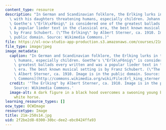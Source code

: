 ```yaml
---
content_type: resource
description: "In German and Scandinavian folklore, the Erlking lurks in the forest\
  \ with his daughters threatening humans, especially children. Johann Wolfgang von\
  \ Goethe's \"Erlk\xF6nig\" is considered one of the greatest ballads every written.\
  \ A popular lieder text in the classical era, the best known musical setting is\
  \ by Franz Schubert. (\"The Erlking\" by Albert Sterner, ca. 1910. Image is in the\
  \ public domain. Source: Wikimedia Commons.)"
file: https://ol-ocw-studio-app-production.s3.amazonaws.com/courses/21m-250-beethoven-to-mahler-spring-2014/2f2be2d8030030bcdee2ebc0424ffa93_21m-250s14.jpg
file_type: image/jpeg
image_metadata:
  caption: "In German and Scandinavian folklore, the Erlking lurks in the forest threatening\
    \ humans, especially children. Goethe's \"Erlk\xF6nig\" is considered one of the\
    \ greatest ballads every written and was a popular lieder text in the classical\
    \ era. The best known musical setting is by Franz Schubert. (\"The Erlking\" by\
    \ Albert Sterner, ca. 1910. Image is in the public domain. Source: [Wikimedia\
    \ Commons](http://commons.wikimedia.org/wiki/File:Erl_king_sterner.jpg).)"
  credit: '"The Erlking" by Albert Sterner, ca. 1910. Image is in the public domain.
    Source: Wikimedia Commons.'
  image-alt: A dark figure in a black hood overcomes a swooning young boy riding a
    white horse.
learning_resource_types: []
ocw_type: OCWImage
resourcetype: Image
title: 21m-250s14.jpg
uid: 2f2be2d8-0300-30bc-dee2-ebc0424ffa93
---
```

